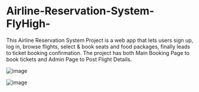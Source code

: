 # Airline-Reservation-System-FlyHigh-

This Airline Reservation System Project is a web app that lets users sign up, log in, browse flights, select &amp; book seats and food packages, finally leads to ticket booking confirmation. The project has both Main Booking Page to book tickets and Admin Page to Post Flight Details.

![image](https://github.com/user-attachments/assets/77adbb9c-9326-4fd5-b75b-0a3a27013c52)

![image](https://github.com/user-attachments/assets/a98af88d-ed90-4c5b-8f86-24cc0a74cb1e)

